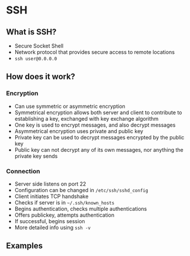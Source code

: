 # SSH

## What is SSH?
- Secure Socket Shell
- Network protocol that provides secure access to remote locations
- `ssh user@0.0.0.0`

## How does it work?

### Encryption
- Can use symmetric or asymmetric encryption
- Symmetrical encryption allows both server and client to contribute to establishing a key, exchanged with key exchange algorithm
- One key is used to encrypt messages, and also decrypt messages
- Asymmetrical encryption uses private and public key
- Private key can be used to decrypt messages encrypted by the public key
- Public key can not decrypt any of its own messages, nor anything the private key sends

### Connection
- Server side listens on port 22
- Configuration can be changed in `/etc/ssh/sshd_config`
- Client initiates TCP handshake
- Checks if server is in `~/.ssh/known_hosts`
- Begins authentication, checks multiple authentications
- Offers publickey, attempts authentication
- If successful, begins session
- More detailed info using `ssh -v`

## Examples
